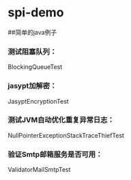 # spi-demo
##简单的java例子

### 测试阻塞队列：
BlockingQueueTest
### jasypt加解密：
JasyptEncryptionTest
### 测试JVM自动优化重复异常日志：
NullPointerExceptionStackTraceThiefTest
### 验证Smtp邮箱服务是否可用：
ValidatorMailSmtpTest